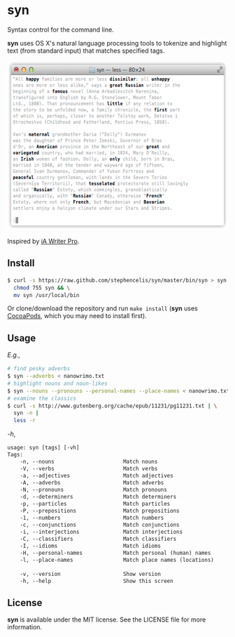# syn

Syntax control for the command line.

**syn** uses OS X's natural language processing tools to tokenize and
highlight text (from standard input) that matches specified tags.

<img src='doc/demo.gif' alt='(Animated demo)' height='386' width='590'/>

Inspired by [iA Writer Pro][1].

[1]: http://writer.pro

## Install

``` sh
$ curl -s https://raw.github.com/stephencelis/syn/master/bin/syn > syn && \
  chmod 755 syn && \
  mv syn /usr/local/bin
```

Or clone/download the repository and run `make install` (**syn** uses
[CocoaPods][2], which you may need to install first).

[2]: http://cocoapods.org

## Usage

_E.g._,

``` sh
# find pesky adverbs
$ syn --adverbs < nanowrimo.txt
# highlight nouns and noun-likes
$ syn --nouns --pronouns --personal-names --place-names < nanowrimo.txt
# examine the classics
$ curl -s http://www.gutenberg.org/cache/epub/11231/pg11231.txt | \
  syn -n |
  less -r
```

_-h_,

```
usage: syn [tags] [-vh]
Tags:
    -n, --nouns                      Match nouns
    -V, --verbs                      Match verbs
    -a, --adjectives                 Match adjectives
    -A, --adverbs                    Match adverbs
    -N, --pronouns                   Match pronouns
    -d, --determiners                Match determiners
    -p, --particles                  Match particles
    -P, --prepositions               Match prepositions
    -1, --numbers                    Match numbers
    -c, --conjunctions               Match conjunctions
    -i, --interjections              Match interjections
    -C, --classifiers                Match classifiers
    -I, --idioms                     Match idioms
    -H, --personal-names             Match personal (human) names
    -l, --place-names                Match place names (locations)

    -v, --version                    Show version
    -h, --help                       Show this screen
```

## License

**syn** is available under the MIT license. See the LICENSE file for
more information.

